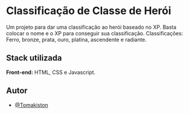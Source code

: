 
# Classificação de Classe de Herói

Um projeto para dar uma classificação ao herói baseado no XP. Basta colocar o nome e o XP para conseguir sua classificação.
Classificações: Ferro, bronze, prata, ouro, platina, ascendente e radiante.

## Stack utilizada

**Front-end:** HTML, CSS e Javascript.


## Autor

- [@Tomakiston](https://github.com/Tomakiston)

